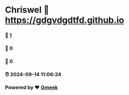 # ChrisweI :link: https://gdgvdgdtfd.github.io 
### :page_facing_up: [1](https://gdgvdgdtfd.github.io/tag.html) 
### :speech_balloon: 0 
### :hibiscus: 0 
### :alarm_clock: 2024-09-14 11:06:24 
### Powered by :heart: [Gmeek](https://github.com/Meekdai/Gmeek)
